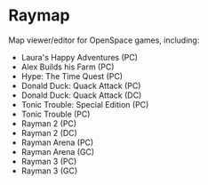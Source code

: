 # Raymap
Map viewer/editor for OpenSpace games, including:
* Laura's Happy Adventures (PC)
* Alex Builds his Farm (PC)
* Hype: The Time Quest (PC)
* Donald Duck: Quack Attack (PC)
* Donald Duck: Quack Attack (DC)
* Tonic Trouble: Special Edition (PC)
* Tonic Trouble (PC)
* Rayman 2 (PC)
* Rayman 2 (DC)
* Rayman Arena (PC)
* Rayman Arena (GC)
* Rayman 3 (PC)
* Rayman 3 (GC)
